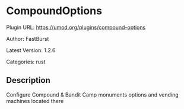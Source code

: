 # CompoundOptions

Plugin URL: https://umod.org/plugins/compound-options

Author: FastBurst

Latest Version: 1.2.6

Categories: rust

## Description

Configure Compound & Bandit Camp monuments options and vending machines located there
